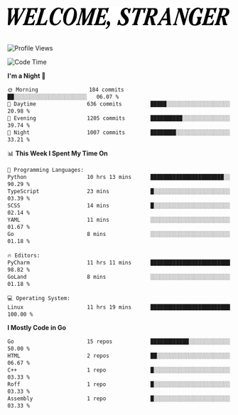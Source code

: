 <div>
  <picture>
    <source media="(prefers-color-scheme: dark)" srcset="./headers/welcome_white.png">
    <img alt="WELCOME, STRANGER" src="./headers/welcome.png" width="500">
  </picture>
</div>

<br>

![Profile Views](https://komarev.com/ghpvc/?username=darleet&color=blue)

<!--START_SECTION:waka-->
![Code Time](http://img.shields.io/badge/Code%20Time-643%20hrs%2042%20mins-blue)

**I'm a Night 🦉** 

```text
🌞 Morning                184 commits         ██░░░░░░░░░░░░░░░░░░░░░░░   06.07 % 
🌆 Daytime                636 commits         █████░░░░░░░░░░░░░░░░░░░░   20.98 % 
🌃 Evening                1205 commits        ██████████░░░░░░░░░░░░░░░   39.74 % 
🌙 Night                  1007 commits        ████████░░░░░░░░░░░░░░░░░   33.21 % 
```


📊 **This Week I Spent My Time On** 

```text
💬 Programming Languages: 
Python                   10 hrs 13 mins      ███████████████████████░░   90.29 % 
TypeScript               23 mins             █░░░░░░░░░░░░░░░░░░░░░░░░   03.39 % 
SCSS                     14 mins             █░░░░░░░░░░░░░░░░░░░░░░░░   02.14 % 
YAML                     11 mins             ░░░░░░░░░░░░░░░░░░░░░░░░░   01.67 % 
Go                       8 mins              ░░░░░░░░░░░░░░░░░░░░░░░░░   01.18 % 

🔥 Editors: 
PyCharm                  11 hrs 11 mins      █████████████████████████   98.82 % 
GoLand                   8 mins              ░░░░░░░░░░░░░░░░░░░░░░░░░   01.18 % 

💻 Operating System: 
Linux                    11 hrs 19 mins      █████████████████████████   100.00 % 
```

**I Mostly Code in Go** 

```text
Go                       15 repos            ████████████░░░░░░░░░░░░░   50.00 % 
HTML                     2 repos             ██░░░░░░░░░░░░░░░░░░░░░░░   06.67 % 
C++                      1 repo              █░░░░░░░░░░░░░░░░░░░░░░░░   03.33 % 
Roff                     1 repo              █░░░░░░░░░░░░░░░░░░░░░░░░   03.33 % 
Assembly                 1 repo              █░░░░░░░░░░░░░░░░░░░░░░░░   03.33 % 
```




<!--END_SECTION:waka-->
